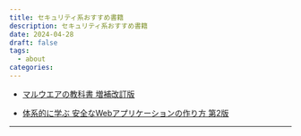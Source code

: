 ```yaml
---
title: セキュリティ系おすすめ書籍
description: セキュリティ系おすすめ書籍
date: 2024-04-28
draft: false
tags:
  - about
categories:
---
```



- [マルウエアの教科書 増補改訂版](https://bookplus.nikkei.com/atcl/catalog/23/08/02/00939/)

- [体系的に学ぶ 安全なWebアプリケーションの作り方 第2版](https://www.sbcr.jp/product/4797393163/)


---